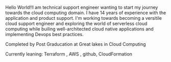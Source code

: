 Hello World!!I am technical support engineer wanting to start my journey towards the cloud computing domain. I have 14 years of experience with the application and product support. I'm working towards becoming a versitile cloud support engineer and exploring the world of serverless cloud computing while builing well-architected cloud native applications and implementing Devops best practices.

Completed by Post Graducation at Great lakes in Cloud Computing

Currently leaning: Terraform , AWS , github, CloudFormation
